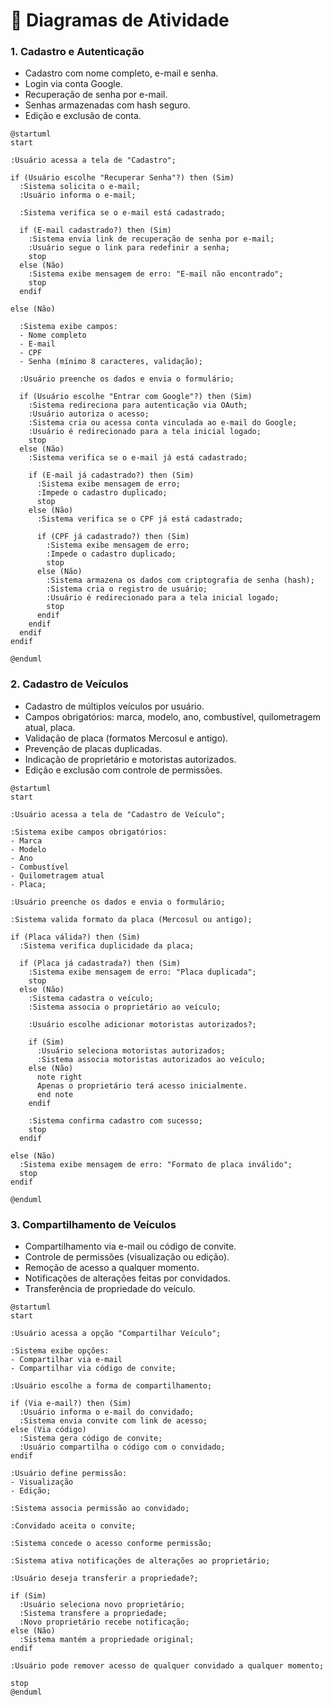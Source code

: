 # 📃 Diagramas de Atividade




### 1. Cadastro e Autenticação
- Cadastro com nome completo, e-mail e senha.  
- Login via conta Google.  
- Recuperação de senha por e-mail.  
- Senhas armazenadas com hash seguro.  
- Edição e exclusão de conta.  



```puml
@startuml
start

:Usuário acessa a tela de "Cadastro";

if (Usuário escolhe "Recuperar Senha"?) then (Sim)
  :Sistema solicita o e-mail;
  :Usuário informa o e-mail;

  :Sistema verifica se o e-mail está cadastrado;

  if (E-mail cadastrado?) then (Sim)
    :Sistema envia link de recuperação de senha por e-mail;
    :Usuário segue o link para redefinir a senha;
    stop
  else (Não)
    :Sistema exibe mensagem de erro: "E-mail não encontrado";
    stop
  endif

else (Não)

  :Sistema exibe campos:
  - Nome completo
  - E-mail
  - CPF
  - Senha (mínimo 8 caracteres, validação);

  :Usuário preenche os dados e envia o formulário;

  if (Usuário escolhe "Entrar com Google"?) then (Sim)
    :Sistema redireciona para autenticação via OAuth;
    :Usuário autoriza o acesso;
    :Sistema cria ou acessa conta vinculada ao e-mail do Google;
    :Usuário é redirecionado para a tela inicial logado;
    stop
  else (Não)
    :Sistema verifica se o e-mail já está cadastrado;

    if (E-mail já cadastrado?) then (Sim)
      :Sistema exibe mensagem de erro;
      :Impede o cadastro duplicado;
      stop
    else (Não)
      :Sistema verifica se o CPF já está cadastrado;

      if (CPF já cadastrado?) then (Sim)
        :Sistema exibe mensagem de erro;
        :Impede o cadastro duplicado;
        stop
      else (Não)
        :Sistema armazena os dados com criptografia de senha (hash);
        :Sistema cria o registro de usuário;
        :Usuário é redirecionado para a tela inicial logado;
        stop
      endif
    endif
  endif
endif

@enduml
```

### 2. Cadastro de Veículos
- Cadastro de múltiplos veículos por usuário.  
- Campos obrigatórios: marca, modelo, ano, combustível, quilometragem atual, placa.  
- Validação de placa (formatos Mercosul e antigo).  
- Prevenção de placas duplicadas.  
- Indicação de proprietário e motoristas autorizados.  
- Edição e exclusão com controle de permissões.  



```puml
@startuml
start

:Usuário acessa a tela de "Cadastro de Veículo";

:Sistema exibe campos obrigatórios:
- Marca
- Modelo
- Ano
- Combustível
- Quilometragem atual
- Placa;

:Usuário preenche os dados e envia o formulário;

:Sistema valida formato da placa (Mercosul ou antigo);

if (Placa válida?) then (Sim)
  :Sistema verifica duplicidade da placa;

  if (Placa já cadastrada?) then (Sim)
    :Sistema exibe mensagem de erro: "Placa duplicada";
    stop
  else (Não)
    :Sistema cadastra o veículo;
    :Sistema associa o proprietário ao veículo;

    :Usuário escolhe adicionar motoristas autorizados?;

    if (Sim)
      :Usuário seleciona motoristas autorizados;
      :Sistema associa motoristas autorizados ao veículo;
    else (Não)
      note right
      Apenas o proprietário terá acesso inicialmente.
      end note
    endif

    :Sistema confirma cadastro com sucesso;
    stop
  endif

else (Não)
  :Sistema exibe mensagem de erro: "Formato de placa inválido";
  stop
endif

@enduml
```

### 3. Compartilhamento de Veículos
- Compartilhamento via e-mail ou código de convite.  
- Controle de permissões (visualização ou edição).  
- Remoção de acesso a qualquer momento.  
- Notificações de alterações feitas por convidados.  
- Transferência de propriedade do veículo.



```puml
@startuml
start

:Usuário acessa a opção "Compartilhar Veículo";

:Sistema exibe opções:
- Compartilhar via e-mail
- Compartilhar via código de convite;

:Usuário escolhe a forma de compartilhamento;

if (Via e-mail?) then (Sim)
  :Usuário informa o e-mail do convidado;
  :Sistema envia convite com link de acesso;
else (Via código)
  :Sistema gera código de convite;
  :Usuário compartilha o código com o convidado;
endif

:Usuário define permissão:
- Visualização
- Edição;

:Sistema associa permissão ao convidado;

:Convidado aceita o convite;

:Sistema concede o acesso conforme permissão;

:Sistema ativa notificações de alterações ao proprietário;

:Usuário deseja transferir a propriedade?;

if (Sim)
  :Usuário seleciona novo proprietário;
  :Sistema transfere a propriedade;
  :Novo proprietário recebe notificação;
else (Não)
  :Sistema mantém a propriedade original;
endif

:Usuário pode remover acesso de qualquer convidado a qualquer momento;

stop
@enduml
```


